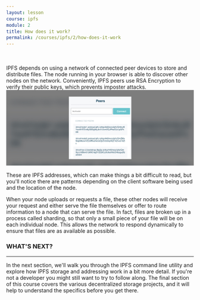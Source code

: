 ```yaml
---
layout: lesson
course: ipfs
module: 2
title: How does it work?
permalink: /courses/ipfs/2/how-does-it-work
---
```

<br>
<br>
<span class="openingParagraph">
IPFS depends on using a network of connected peer devices to store and distribute files. The node running in your browser is able to discover other nodes on the network. Conveniently, IPFS peers use RSA Encryption to verify their public keys, which prevents imposter attacks.</span>

<img src="/assets/img/courses/ipfs/Peers_How.jpg" />

These are IPFS addresses, which can make things a bit difficult to read, but you'll notice there are patterns depending on the client software being used and the location of the node.

When your node uploads or requests a file, these other nodes will receive your request and either serve the file themselves or offer to route information to a node that can serve the file. In fact, files are broken up in a process called sharding, so that only a small piece of your file will be on each individual node. This allows the network to respond dynamically to ensure that files are as available as possible.

<h3>WHAT'S NEXT?</h3>
<hr />

In the next section, we'll walk you through the IPFS command line utility and explore how IPFS storage and addressing work in a bit more detail. If you're not a developer you might still want to try to follow along. The final section of this course covers the various decentralized storage projects, and it will help to understand the specifics before you get there.
